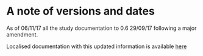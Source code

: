 # A note of versions and dates

As of 06/11/17 all the study documentation to 0.6 29/09/17 following a major amendment.

Localised documentation with this updated information is available [here](https://github.com/drcjar/ipfjes/tree/master/docs)

